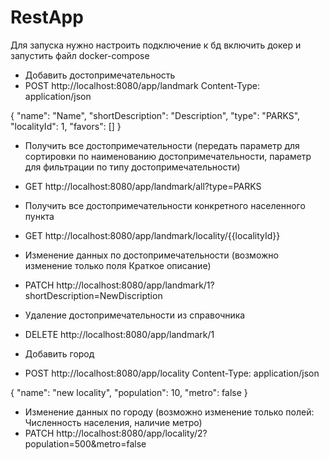 # RestApp

Для запуска нужно настроить подключение к бд включить докер и запустить файл docker-compose

- Добавить достопримечательность
- POST http://localhost:8080/app/landmark
Content-Type: application/json

{
"name": "Name",
"shortDescription": "Description",
"type": "PARKS",
"localityId": 1,
"favors": []
}


- Получить все достопримечательности (передать параметр для сортировки по наименованию достопримечательности, параметр для фильтрации по типу достопримечательности)
- GET http://localhost:8080/app/landmark/all?type=PARKS

- Получить все достопримечательности конкретного населенного пункта
- GET http://localhost:8080/app/landmark/locality/{{localityId}}

- Изменение данных по достопримечательности (возможно изменение только поля Краткое описание)
- PATCH http://localhost:8080/app/landmark/1?shortDescription=NewDiscription

- Удаление достопримечательности из справочника
- DELETE http://localhost:8080/app/landmark/1

- Добавить город
- POST http://localhost:8080/app/locality
  Content-Type: application/json

{
"name": "new locality",
"population": 10,
"metro": false
}

- Изменение данных по городу (возможно изменение только полей: Численность населения, наличие метро)
- PATCH http://localhost:8080/app/locality/2?population=500&metro=false